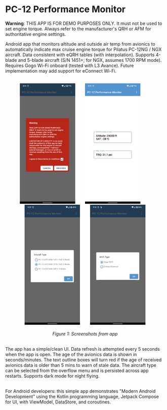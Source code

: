 # PC-12 Performance Monitor

<b>Warning</b>: THIS APP IS FOR DEMO PURPOSES ONLY. It must not be used to set engine torque. Always refer to the manufacturer's QRH or AFM
for authoritative engine settings.

Android app that monitors altitude and outside air temp from avionics to automatically indicate max cruise engine torque for Pilatus PC-12NG / NGX aircraft. Data consistent with eQRH tables (with interpolation). Supports 4-blade and 5-blade aircraft (S/N 1451+; for NGX, assumes 1700 RPM mode). Requires Gogo Wi-Fi onboard (tested with L3 Avance). Future implementation may add support for eConnect Wi-Fi. 
<br/>
<br/>

<p align="center">
<img src="https://raw.githubusercontent.com/daveyburke/PC-12-Performance-Monitor/main/Screenshot_1.png" alt="" width="175"/>&nbsp;&nbsp;&nbsp;&nbsp;&nbsp;&nbsp;&nbsp;&nbsp;<img src="https://raw.githubusercontent.com/daveyburke/PC-12-Performance-Monitor/main/Screenshot_2.png" alt="" width="175"/>&nbsp;&nbsp;&nbsp;&nbsp;&nbsp;&nbsp;&nbsp;&nbsp;<img src="https://raw.githubusercontent.com/daveyburke/PC-12-Performance-Monitor/main/Screenshot_3.png" alt="" width="175"/>&nbsp;&nbsp;&nbsp;&nbsp;&nbsp;&nbsp;&nbsp;&nbsp;<img src="https://raw.githubusercontent.com/daveyburke/PC-12-Performance-Monitor/main/Screenshot_4.png" alt="" width="175"/>
<br/>
<br/>
<em>Figure 1: Screenshots from app</em>
</p>

<br/>
The app has a simple/clean UI. Data refresh is attempted every 5 seconds when the app is open. The age of the avionics data is shown in seconds/minutes. The text outline boxes will turn red if the age of received avionics data is older than 5 mins to warn of stale data. The aircraft type can be selected from the overflow menu and is persisted across app restarts. Supports dark mode for night flying.
<br/>
<br/>

For Android developers: this simple app demonstrates "Modern Android Development" using the Kotlin programming language, Jetpack Compose for UI, with ViewModel, DataStore, and coroutines.


